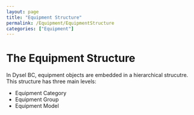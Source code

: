 ```yaml
---
layout: page
title: "Equipment Structure"
permalink: /Equipment/EquipmentStructure
categories: ["Equipment"]
---
```


# The Equipment Structure
In Dysel BC, equipment objects are embedded in a hierarchical strucutre. This structure has three main levels:
- Equipment Category
- Equipment Group
- Equipment Model